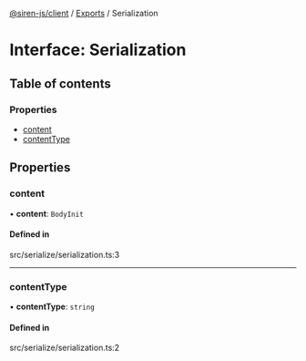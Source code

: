 [@siren-js/client](../README.md) / [Exports](../modules.md) / Serialization

# Interface: Serialization

## Table of contents

### Properties

- [content](Serialization.md#content)
- [contentType](Serialization.md#contenttype)

## Properties

### content

• **content**: `BodyInit`

#### Defined in

src/serialize/serialization.ts:3

___

### contentType

• **contentType**: `string`

#### Defined in

src/serialize/serialization.ts:2
